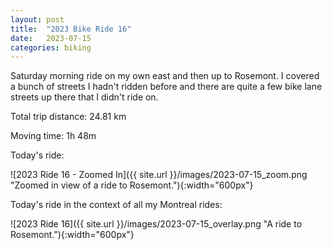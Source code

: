 ```yaml
---
layout: post
title:  "2023 Bike Ride 16"
date:   2023-07-15
categories: biking
---
```


Saturday morning ride on my own east and then up to Rosemont. I covered a bunch of streets I hadn't ridden before and there are quite a few bike lane streets up there that I didn't ride on.

Total trip distance: 24.81 km

Moving time: 1h 48m

Today's ride:

![2023 Ride 16 - Zoomed In]({{ site.url }}/images/2023-07-15_zoom.png "Zoomed in view of a ride to Rosemont."){:width="600px"}

Today's ride in the context of all my Montreal rides:

![2023 Ride 16]({{ site.url }}/images/2023-07-15_overlay.png "A ride to Rosemont."){:width="600px"}
